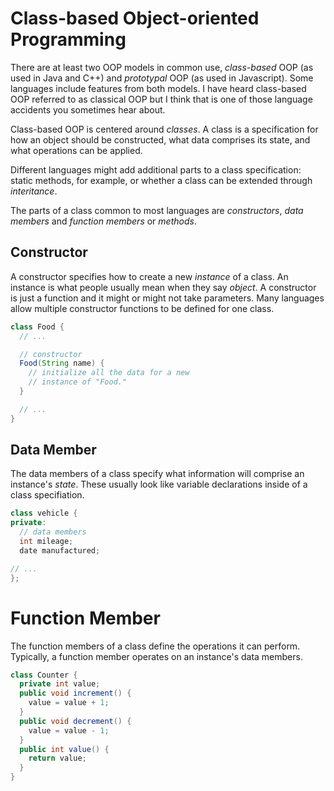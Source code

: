 # Class-based Object-oriented Programming

There are at least two OOP models in common use, _class-based_
OOP (as used in Java and C++) and _prototypal_ OOP (as used in
Javascript). Some languages include features from both models.
I have heard class-based OOP referred to as classical OOP but
I think that is one of those language accidents you sometimes
hear about.

Class-based OOP is centered around _classes_. A class is a
specification for how an object should be constructed, what
data comprises its state, and what operations can be applied.

Different languages might add additional parts to a class
specification: static methods, for example, or whether a class
can be extended through _interitance_.

The parts of a class common to most languages are _constructors_,
_data members_ and _function members_ or _methods_.

## Constructor

A constructor specifies how to create a new _instance_ of a
class. An instance is what people usually mean when they say
_object_. A constructor is just a function and it might or
might not take parameters. Many languages allow multiple
constructor functions to be defined for one class.

```java
class Food {
  // ...

  // constructor
  Food(String name) {
    // initialize all the data for a new
    // instance of "Food."
  }

  // ...
}
```

## Data Member

The data members of a class specify what information will comprise
an instance's _state_. These usually look like variable declarations
inside of a class specifiation.

```c++
class vehicle {
private:
  // data members
  int mileage;
  date manufactured;

// ...
};
```

# Function Member
The function members of a class define the operations it can perform.
Typically, a function member operates on an instance's data members.

```java
class Counter {
  private int value;
  public void increment() {
    value = value + 1;
  }
  public void decrement() {
    value = value - 1;
  }
  public int value() {
    return value;
  }
}
```


